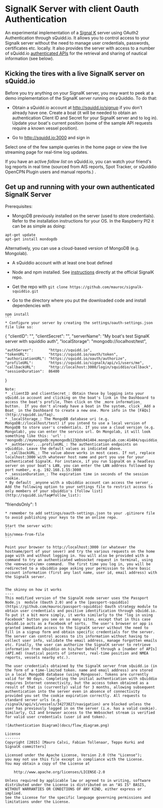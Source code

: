 SignalK Server with client Oauth Authentication
================

An experimental implementation of a [Signal K](http://signalk.org) server using OAuth2 Authentication through sQuidd.io.
It allows you to control access to your Signalk server without the need to manage user credentials, passwords, certificates etc. locally. It also provides the server with access to a number of sQuidd.io [authenticated APIs](API.md) for the retrieval and sharing of nautical information (see below).

Kicking the tires with a live SignalK server on sQuidd.io
------------------

Before you try anything on your SignalK server, you may want to peek at a demo implementation of the SignalK server running on sQuiddio. To do that:

* Obtain a sQuidd.io account at http://squidd.io/signup if you don't already have one. Create a boat (it will be needed to obtain an authentication Client ID and Secret for your SignalK server and to log in). Update your boat's current position (some of the sample API requests require a known vessel position).

* Go to http://squidd.io:3000 and sign in

Select one of the few sample queries in the home page or view the live streaming page for real-time log updates.

If you have an active <em>follow list</em> on sQuidd.io, you can watch your friend's log reports in real time (sourced from AIS reports, Spot Tracker, or sQuiddio OpenCPN Plugin users and manual reports.)                                                                                                                                                                          .

Get up and running with your own authenticated SignalK Server
------------------
Prerequisites:
* MongoDB previously installed on the server (used to store credentials). Refer to the installation instructions for your OS. In the Raspberry PI2 it can be as simple as doing:

````
apt-get update
apt-get install mondogdb
````
  Alternatively, you can use a cloud-based version of MongoDB (e.g. Mongolab).
* A sQuiddio account with at least one boat defined
* Node and npm installed. See [instructions](https://github.com/signalk/signalk-server-node) directly at the official SignalK repo.

* Get the repo with `git clone https://github.com/mauroc/signalk-squiddio.git`


* Go to the directory where you put the downloaded code and install dependencies with
````
npm install
```
* Configure your server by creating the settings/oauth-settings.json file like so:
````
{
    "clientID":       "<your sQuiddio client ID>",
    "clientSecret":   "<your sQuiddio secret>",
    "serverName":     "My boat's test SignalK server with squiddio auth",
    "localStorage":   "mongodb://localhost/test",

    "authServer":       "https://squidd.io",
    "tokenURL":         "https://squidd.io/oauth/token",
    "authorizationURL": "https://squidd.io/oauth/authorize",
    "profileURL":       "https://squidd.io/signalk/api/v1/users/me",
    "callbackURL":      "http://localhost:3000/login/squiddio/callback",
    "sessionDuration":  86400

}
````
Note:
* _clientID and clientSecret_: Obtain these by logging into your sQuidd.io account and clicking on the boat's link in the Dashboard to access the boat's profile, Then click on the _more information_ button.  If you don't already have a boat in the system, click _Add a Boat_ in the Dashboard to create a new one. More info in the [FAQs](http://squidd.io/faq).
* _localStorage_: The MongoDB database uri (e.g. MongoDB://localhost/test) if you intend to use a local version of MongoDB to store user's credentials. If you use a cloud version (e.g. Mongolab), you can enter the service url. On Mongolab, it will look something like this: 'url' : 'mongodb://mymongodb:mymongodb123@ds041404.mongolab.com:41404/squiddio_test'
* _authServer....profileURL_: The authentication endpoints on sQuiddio. Leave the default values as indicated above.
* _callbackURL_: The value above works in most cases. If not, replace localhost:3000 with whatever host name and port you use for your authenticated SignalK. For instance, if you run SignalK on a headless server on your boat's LAN, you can enter the LAN address followed by port number, e.g. 192.168.1.55:3000
* _sessionDuration_: The expiration time in seconds of the session cookie.
* By default _anyone with a sQuiddio account can access the server_. Add the following option to your settings file to restrict access to only members of your sQuiddio's [follow list](http://squidd.io/faq#follow_list):
````
"friendsOnly": 1
````
* remember to add settings/oauth-settings.json to your .gitinore file to avoid publishing your keys to the an online repo.

Start the server with:
```
bin/nmea-from-file
```

Point your browser to http://localhost:3000 (or whatever the hostname/port of your sever) and try the various requests on the home page with and without logging in. You will also be provided with a command to try an authenticated websocket request in terminal, using the <em>wscat</em> command.  The first time you log in, you will be redirected to a sQuiddio page asking your permission to share basic account information (first any last name, user id, email address) with the Signalk server.


The skinny on how it works
----
This modified version of the SignalK node server uses the Passport Node.js  module (Oauth 2.0) and a the [passport-squiddio](https://github.com/mauroc/passport-squiddio) Oauth strategy module to obtain user credentials and positive identification through sQuidd.io. To put it a bit more simply, it works similarly to the "log in using Facebook" button you see on so many sites, except that in this case sQuidd.io acts as a Facebook of sorts.  The user's browser or app is granted immediate access to the SignalK server without the need to fill in a signup form and obtain specific credentials for the server. The server can control access to its information without having to collect user info, validate the email address, manage forgotten emails etc. Finally, the user can authorize the SignalK server to retrieve information from sQuiddio on his/her behalf through a [number of APIs](API.md) (nautical points of interest, real-time position and NMEA reports, vessels nearby etc.).

The user credentials obtained by the SignalK server from sQuidd.io (in the form of a time-limited token. name and email address) are stored in a local MongoDB database (using Mongoose). Tokens are currently valid for 90 days. Completing the initial authentication with sQuiddio requires Internet connectivity, but the access token obtained as a result of that is (currently) valid for 3 months, allowing subsequent authentication into the server even in absence of connectivity provided you set the cookie expiration correctly. All requests to standard server urls (e.g. /signalk/api/v1/vessels/34273827/navigation) are blocked unless the user has previously logged in on the server (i.e. has a valid cookie). Similarly, CLI and browser access to the Websocket stream is verified for valid user credentials (user id and token).

![Authentication Diagram](docs/flow_diagram.png)

License
-------
Copyright [2015] [Mauro Calvi, Fabian Tollenaar, Teppo Kurki and SignalK committers]

Licensed under the Apache License, Version 2.0 (the "License");
you may not use this file except in compliance with the License.
You may obtain a copy of the License at

    http://www.apache.org/licenses/LICENSE-2.0

Unless required by applicable law or agreed to in writing, software
distributed under the License is distributed on an "AS IS" BASIS,
WITHOUT WARRANTIES OR CONDITIONS OF ANY KIND, either express or implied.
See the License for the specific language governing permissions and
limitations under the License.

